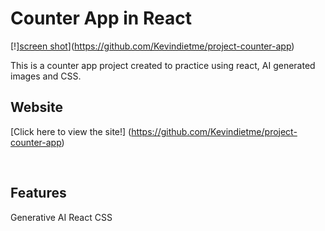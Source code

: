 # Counter App in React 

[!][screen shot](./public/images/bgImageCounter.jpg)](https://github.com/Kevindietme/project-counter-app)

This is a counter app project created to practice using react, AI generated images and CSS. 

## Website

[Click here to view the site!] (https://github.com/Kevindietme/project-counter-app)

<br>

## Features
Generative AI
React 
CSS


